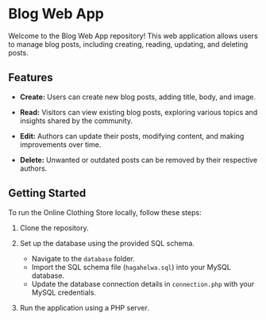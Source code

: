 # Blog Web App

Welcome to the Blog Web App repository! This web application allows users to manage blog posts, including creating, reading, updating, and deleting posts.

## Features

- **Create:** Users can create new blog posts, adding title, body, and image.

- **Read:** Visitors can view existing blog posts, exploring various topics and insights shared by the community.

- **Edit:** Authors can update their posts, modifying content, and making improvements over time.

- **Delete:** Unwanted or outdated posts can be removed by their respective authors.


## Getting Started

To run the Online Clothing Store locally, follow these steps:

1. Clone the repository.
2. Set up the database using the provided SQL schema.

   - Navigate to the `database` folder.
   - Import the SQL schema file (`hagahelwa.sql`) into your MySQL database.
   - Update the database connection details in `connection.php` with your MySQL credentials.
  
3. Run the application using a PHP server.
